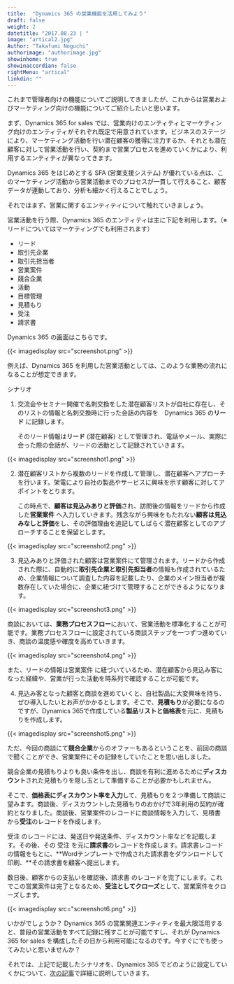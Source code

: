 ```yaml
---
title:  "Dynamics 365 の営業機能を活用してみよう"
draft: false
weight: 2
datetitle: "2017.08.23 | "
image: "artical2.jpg"
Author: "Takafumi Noguchi"
authorimage: "authorimage.jpg"
showinhome: true
showinaccordian: false
rightMenu: "artical"
linkdin: ""
---
```

<!-- Intro  -->
これまで管理者向けの機能についてご説明してきましたが、これからは営業およびマーケティング向けの機能についてご紹介したいと思います。


まず、Dynamics 365 for sales では、営業向けのエンティティとマーケティング向けのエンティティがそれぞれ既定で用意されています。ビジネスのステージにより、マーケティング活動を行い潜在顧客の獲得に注力するか、それとも潜在顧客に対して営業活動を行い、契約まで営業プロセスを進めていくかにより、利用するエンティティが異なってきます。


Dynamics 365 をはじめとする SFA (営業支援システム) が優れている点は、このマーケティング活動から営業活動までのプロセスが一貫して行えること、顧客データが連動しており、分析も細かく行えることでしょう。

それではまず、営業に関するエンティティについて触れていきましょう。

営業活動を行う際、Dynamics 365 のエンティティは主に下記を利用します。（※リードについてはマーケティングでも利用されます）

* リード
* 取引先企業
* 取引先担当者
* 営業案件
* 競合企業
* 活動
* 目標管理
* 見積もり
* 受注
* 請求書

Dynamics 365 の画面はこちらです。
<!-- Image= screenshot.png -->
{{< imagedisplay src="screenshot.png" >}}

例えば、Dynamics 365 を利用した営業活動としては、このような業務の流れになることが想定できます。


シナリオ

1. 交流会やセミナー開催で名刺交換をした潜在顧客リストが自社に存在し、そのリストの情報と名刺交換時に行った会話の内容を　Dynamics 365 の**リード** に記録します。
   
    そのリード情報は**リード** (潜在顧客) として管理され、電話やメール、実際に会った際の会話が、リードの活動として記録されていきます。
<!-- Image= screenshot1.png -->
{{< imagedisplay src="screenshot1.png" >}}

2. 潜在顧客リストから複数のリードを作成して管理し、潜在顧客へアプローチを行います。架電により自社の製品やサービスに興味を示す顧客に対してアポイントをとります。

    この時点で、**顧客は見込みありと評価**され、訪問後の情報をリードから作成した**営業案件** へ入力していきます。残念ながら興味をもたれない**顧客は見込みなしと評価**をし、その評価理由を追記してしばらく潜在顧客としてのアプローチすることを保留とします。
<!-- Image= screenshot2.png -->
{{< imagedisplay src="screenshot2.png" >}}

3. 見込みありと評価された顧客は営業案件にて管理されます。リードから作成された際に、自動的に**取引先企業と取引先担当者**の情報も作成されているため、企業情報について調査した内容を記載したり、企業のメイン担当者が複数存在していた場合に、企業に紐づけて管理することができるようになります。
<!-- Image= screenshot3.png -->
{{< imagedisplay src="screenshot3.png" >}}

商談においては、**業務プロセスフロー**において、営業活動を標準化することが可能です。業務プロセスフローに設定されている商談ステップを一つずつ進めていき、商談の温度感や確度を高めていきます。
<!-- Image= screenshot4.png -->
{{< imagedisplay src="screenshot4.png" >}}

また、リードの情報は営業案件 に紐づいているため、潜在顧客から見込み客になった経緯や、営業が行った活動を時系列で確認することが可能です。


4. 見込み客となった顧客と商談を進めていくと、自社製品に大変興味を持ち、ぜひ導入したいとお声がかかるとします。そこで、**見積もり**が必要になるのですが、Dynamics 365で作成している**製品リストと価格表**を元に、見積もりを作成します。
<!-- Image= screenshot5.png -->
{{< imagedisplay src="screenshot5.png" >}}

ただ、今回の商談にて**競合企業**からのオファーもあるということを、前回の商談で聞くことができ、営業案件にその記録をしていたことを思い出しました。

競合企業の見積もりよりも良い条件を出し、商談を有利に進めるために**ディスカウント**された見積もりを隠し玉として準備することが必要かもしれません。

そこで、**価格表にディスカウント率を入力**して、見積もりを２つ準備して商談に望みます。商談後、ディスカウントした見積もりのおかげで3年利用の契約が確約となりました。商談後、営業案件のレコードに商談情報を入力して、見積書 から**受注**のレコードを作成します。

受注 のレコードには、発送日や発送条件、ディスカウント率などを記載します。その後、その 受注 を元に**請求書**のレコードを作成します。請求書レコードの情報をもとに、**Wordテンプレートで作成された請求書をダウンロードして印刷、**その請求書を顧客へ提出します。



数日後、顧客からの支払いを確認後、請求書 のレコードを完了にします。これでこの営業案件は完了となるため、**受注としてクローズ**として、営業案件をクローズします。
<!-- Image= screenshot6.png -->
{{< imagedisplay src="screenshot6.png" >}}

いかがでしょうか？ Dynamics 365 の営業関連エンティティを最大限活用すると、普段の営業活動をすべて記録に残すことが可能ですし、それが Dynamics 365 for sales を構成したその日から利用可能になるのです。今すぐにでも使ってみたいと思いませんか？

 

それでは、上記で記載したシナリオを、Dynamics 365 でどのように設定していくかについて、[次の記事](#)で詳細に説明していきます。